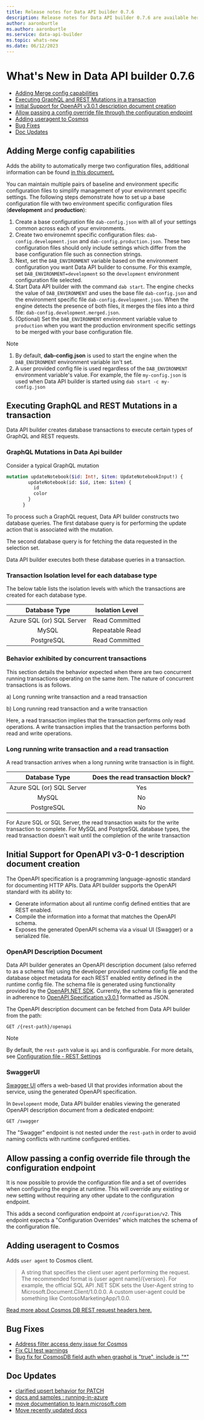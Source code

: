 ```yaml
---
title: Release notes for Data API builder 0.7.6
description: Release notes for Data API builder 0.7.6 are available here.
author: aaronburtle 
ms.author: aaronburtle
ms.service: data-api-builder 
ms.topic: whats-new 
ms.date: 06/12/2023
---
```

# What's New in Data API builder 0.7.6

- [Adding Merge config capabilities](#adding-merge-config-capabilities)
- [Executing GraphQL and REST Mutations in a transaction](#executing-graphql-and-rest-mutations-in-a-transaction)
- [Initial Support for OpenAPI v3.0.1 description document creation](#initial-support-for-openapi-v3-0-1-description-document-creation)
- [Allow passing a config override file through the configuration endpoint](#allow-passing-a-config-override-file-through-the-configuration-endpoint)
- [Adding useragent to Cosmos](#adding-useragent-to-cosmos)
- [Bug Fixes](#bug-fixes)
- [Doc Updates](#doc-updates)

## Adding Merge config capabilities
Adds the ability to automatically merge two configuration files, additional information can be found [in this document.](./data-api-builder-cli.md#using-data-api-builder-with-two-configuration-files)

You can maintain multiple pairs of baseline and environment specific configuration files to simplify management of your environment specific settings. The following steps demonstrate how to set up a base configuration file with two environment specific configuration files (**development** and **production**):

1. Create a base configuration file `dab-config.json` with all of your settings common across each of your environments.
2. Create two environemnt specific configuration files: `dab-config.development.json` and `dab-config.production.json`. These two configuration files should only include settings which differ from the base configuration file such as connection strings.
3. Next, set the `DAB_ENVIRONMENT` variable based on the environment configuration you want Data API builder to consume. For this example, set `DAB_ENVIRONMENT=development` so the `development` environment configuration file selected.
4. Start Data API builder with the command `dab start`. The engine checks the value of `DAB_ENVIRONMENT` and uses the base file `dab-config.json` and the environment specific file `dab-config.development.json`. When the engine detects the presence of both files, it merges the files into a third file: `dab-config.development.merged.json`.
5. (Optional) Set the `DAB_ENVIRONMENT` environment variable value to `production` when you want the production environment specific settings to be merged with your base configuration file.

> [!NOTE]
> 1. By default, **dab-config.json** is used to start the engine when the `DAB_ENVIRONMENT` environment variable isn't set.
> 2. A user provided config file is used regardless of the `DAB_ENVIRONMENT` environment variable's value. For example, the file `my-config.json` is used when Data API builder is started using `dab start -c my-config.json`

## Executing GraphQL and REST Mutations in a transaction
Data API builder creates database transactions to execute certain types of GraphQL and REST requests.

### GraphQL Mutations in Data Api builder
Consider a typical GraphQL mutation

```graphql
mutation updateNotebook($id: Int!, $item: UpdateNotebookInput!) {
        updateNotebook(id: $id, item: $item) {
          id
          color
        }
      }
``` 

To process such a GraphQL request, Data API builder constructs two database queries. The first database query is for performing the update action that is associated with the mutation.

The second database query is for fetching the data requested in the selection set. 

Data API builder executes both these database queries in a transaction.

### Transaction Isolation level for each database type

The below table lists the isolation levels with which the transactions are created for each database type.

|**Database Type**|**Isolation Level**
:-----:|:-----:
Azure SQL (or) SQL Server|Read Committed
MySQL|Repeatable Read
PostgreSQL|Read Committed

### Behavior exhibited by concurrent transactions

This section details the behavior expected when there are two concurrent running transactions operating on the same item. The nature of concurrent transactions is as follows.

a) Long running write transaction and a read transaction

b) Long running read transaction and a write transaction

Here, a read transaction implies that the transaction performs only read operations. A write transaction implies that the transaction performs both read and write operations.

### Long running write transaction and a read transaction

A read transaction arrives when a long running write transaction is in flight.

|**Database Type**|**Does the read transaction block?**
:-----:|:-----:
Azure SQL (or) SQL Server| Yes
MySQL| No
PostgreSQL| No

For Azure SQL or SQL Server, the read transaction waits for the write transaction to complete. For MySQL and PostgreSQL database types, the read transaction doesn't wait until the completion of the write transaction

## Initial Support for OpenAPI v3-0-1 description document creation
The OpenAPI specification is a programming language-agnostic standard for documenting HTTP APIs. Data API builder supports the OpenAPI standard with its ability to:

- Generate information about all runtime config defined entities that are REST enabled.
- Compile the information into a format that matches the OpenAPI schema.
- Exposes the generated OpenAPI schema via a visual UI (Swagger) or a serialized file.

### OpenAPI Description Document

Data API builder generates an OpenAPI description document (also referred to as a schema file) using the developer provided runtime config file and the database object metadata for each REST enabled entity defined in the runtime config file.
The schema file is generated using functionality provided by the [OpenAPI.NET SDK](https://github.com/microsoft/OpenAPI.NET). Currently, the schema file is  generated in adherence to [OpenAPI Specification v3.0.1](https://spec.openapis.org/oas/v3.0.1.html) formatted as JSON.

The OpenAPI description document can be fetched from Data API builder from the path:

```https
GET /{rest-path}/openapi 
```

> [!NOTE]
> By default, the `rest-path` value is `api` and is configurable. For more details, see [Configuration file - REST Settings](./configuration-file.md#rest)
### SwaggerUI

[Swagger UI](https://swagger.io/swagger-ui/) offers a web-based UI that provides information about the service, using the generated OpenAPI specification.

In `Development` mode, Data API builder enables viewing the generated OpenAPI description document from a dedicated endpoint:

```https
GET /swagger
```

The "Swagger" endpoint is not nested under the `rest-path` in order to avoid naming conflicts with runtime configured entities.

## Allow passing a config override file through the configuration endpoint
It is now possible to provide the configuration file and a set of overrides when configuring the engine at runtime. This will override any existing or new setting without requiring any other update to the configuration endpoint.

This adds a second configuration endpoint at `/configuration/v2`. This endpoint expects a "Configuration Overrides" which matches the schema of the configuration file.


## Adding useragent to Cosmos 
Adds `user agent` to Cosmos client.
>A string that specifies the client user agent performing the request. The recommended format is {user agent name}/{version}. For example, the official SQL API .NET SDK sets the User-Agent string to Microsoft.Document.Client/1.0.0.0. A custom user-agent could be something like ContosoMarketingApp/1.0.0.

[Read more about Cosmos DB REST request headers here.](/rest/api/cosmos-db/common-cosmosdb-rest-request-headers)
## Bug Fixes
- [Address filter access deny issue for Cosmos](https://github.com/Azure/data-api-builder/pull/1436)
- [Fix CLI test warnings](https://github.com/Azure/data-api-builder/pull/1450)
- [Bug fix for CosmosDB field auth when graphql is "true", include is "*"](https://github.com/Azure/data-api-builder/pull/1516)

## Doc Updates
- [clarified upsert behavior for PATCH](https://github.com/Azure/data-api-builder/pull/1410)
- [docs and samples : running-in-azure](https://github.com/Azure/data-api-builder/pull/1457)
- [move documentation to learn.microsoft.com](https://github.com/Azure/data-api-builder/pull/1458)
- [Move recently updated docs](https://github.com/Azure/data-api-builder/pull/1470)




